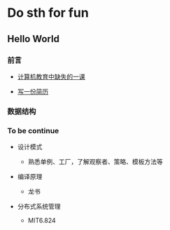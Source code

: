 Do sth for fun
===

## Hello World

### 前言

- [计算机教育中缺失的一课](https://missing-semester-cn.github.io/)

- [写一份简历](https://www.mujicv.com/)

### 数据结构



### To be continue

- 设计模式
  - 熟悉单例、工厂，了解观察者、策略、模板方法等

- 编译原理
  - 龙书

- 分布式系统管理
  - MIT6.824
